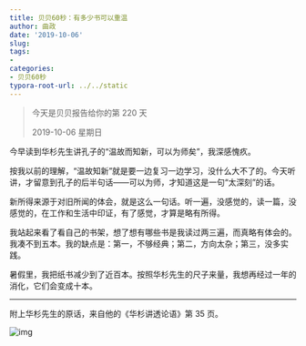 ```yaml
---
title: 贝贝60秒：有多少书可以重温
author: 曲政
date: '2019-10-06'
slug: 
tags:
- 
categories:
- 贝贝60秒
typora-root-url: ../../static
---
```


>   今天是贝贝报告给你的第 220 天
>
>   2019-10-06 星期日

今早读到华杉先生讲孔子的“温故而知新，可以为师矣”，我深感愧疚。

按我以前的理解，“温故知新”就是要一边复习一边学习，没什么大不了的。今天听讲，才留意到孔子的后半句话——可以为师，才知道这是一句“太深刻”的话。

新所得来源于对旧所闻的体会，就是这么一句话。听一遍，没感觉的，读一篇，没感觉的，在工作和生活中印证，有了感觉，才算是略有所得。

我站起来看了看自己的书架，想了想有哪些书是我读过两三遍，而真略有体会的。我凑不到五本。我的缺点是：第一，不够经典；第二，方向太杂；第三，没多实践。

暑假里，我把纸书减少到了近百本。按照华杉先生的尺子来量，我想再经过一年的消化，它们会变成十本。



------

附上华杉先生的原话，来自他的《华杉讲透论语》第 35 页。



![img](/images/2019-10-06-%E8%B4%9D%E8%B4%9D-60-%E7%A7%92%EF%BC%9A%E6%9C%89%E5%A4%9A%E5%B0%91%E4%B9%A6%E5%8F%AF%E4%BB%A5%E9%87%8D%E6%B8%A9/640-20200406150226217.jpeg)


